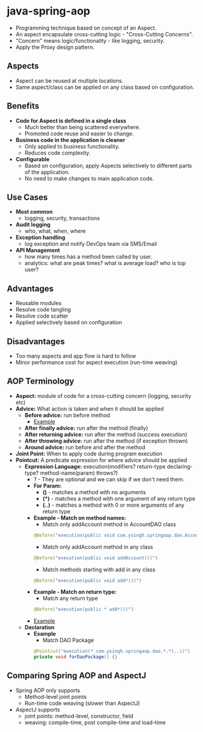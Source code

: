 # java-spring-aop
* Programming technique based on concept of an Aspect.
* An aspect encapsulate cross-cutting logic - "Cross-Cutting Concerns".
* "Concern" means logic/functionality - like logging, security.
* Apply the Proxy design pattern.

## Aspects
* Aspect can be reused at multiple locations.
* Same aspect/class can be applied on any class based on configuration.

## Benefits
* **Code for Aspect is defined in a single class**
    * Much better than being scattered everywhere.
    * Promoted code reuse and easier to change.
* **Business code in the application is cleaner**
    * Only applied to business functionality.
    * Reduces code complexity.
* **Configurable**
    * Based on configuration, apply Aspects selectively to different parts of the application.
    * No need to make changes to main application code.

## Use Cases
* **Most common**
    * logging, security, transactions
* **Audit logging**
    * who, what, when, where
* **Exception handling**
    * log exception and notify DevOps team via SMS/Email
* **API Management**
    * how many times has a method been called by user.
    * analytics: what are peak times? what is average load? who is top user?

## Advantages
* Reusable modules
* Resolve code tangling
* Resolve code scatter
* Applied selectively based on configuration

## Disadvantages
* Too many aspects and app flow is hard to follow
* Minor performance cost for aspect execution (run-time weaving)

## AOP Terminology
* **Aspect:** module of code for a cross-cutting concern (logging, security etc)
* **Advice:** What action is taken and when it should be applied
    * **Before advice:** run before method
        * [Example](src/main/java/com/ysingh/springaop/aspect/LoggingAspect.java)
    * **After finally advice:** run after the method (finally)
    * **After returning advice:** run after the method (success execution)
    * **After throwing advice:** run after the method (if exception thrown)
    * **Around advice:** run before and after the method
* **Joint Point:** When to apply code during program execution
* **Pointcut:** A predicate expression for where advice should be applied
    * **Expression Language:** execution(modifiers? return-type declaring-type? method-name(param) throws?)
        * ? - They are optional and we can skip if we don't need them.
        * **For Param:**
            * **()** - matches a method with no arguments
            * **(*)** - matches a method with one argument of any return type
            * **(..)** - matches a method with 0 or more arguments of any return type
        * **Example - Match on method names:**
            * Match only addAccount method in AccountDAO class
            ```java
            @Before("execution(public void com.ysingh.springaop.dao.AccountDAO.addAccount())")
            ```
            * Match only addAccount method in any class
            ```java
            @Before("execution(public void addAccount())")
            ```
            * Match methods starting with add in any class
            ```java
            @Before("execution(public void add*())")
            ```
        * **Example - Match on return type:**
            * Match any return type
            ```java
            @Before("execution(public * add*())")
            ```   
        * [Example](src/main/java/com/ysingh/springaop/aspect/LoggingAspect.java)
    * **Declaration**
        * **Example**
            * Match DAO Package
            ```java
            @Pointcut("execution(* com.ysingh.springaop.dao.*.*(..))")
            private void forDaoPackage() {}
            ```

## Comparing Spring AOP and AspectJ
* Spring AOP only supports
    * Method-level joint points
    * Run-time code weaving (slower than AspectJ)
* AspectJ supports
    * joint points: method-level, constructor, field
    * weaving: compile-time, post compile-time and load-time




